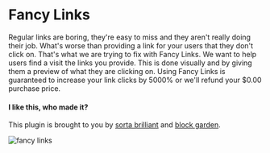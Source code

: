 # Fancy Links

Regular links are boring, they're easy to miss and they aren't really doing their job. What's worse than providing a link for your users that they don't click on. That's what we are trying to fix with Fancy Links. We want to help users find a visit the links you provide. This is done visually and by giving them a preview of what they are clicking on. Using Fancy Links is guaranteed to increase your link clicks by 5000% or we'll refund your $0.00 purchase price. 

#### I like this, who made it?
This plugin is brought to you by [sorta brilliant](https://sortabrilliant.com/) and [block garden](https://block.garden).

![fancy links](https://ps.w.org/fancy-links/assets/screenshot-1.gif?rev=2238732 "Fancy Links")
